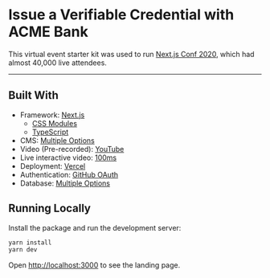 # Issue a Verifiable Credential with ACME Bank

This virtual event starter kit was used to run [Next.js Conf 2020](https://nextjs.org/2020/conf), which had almost 40,000 live attendees.

---

## Built With

- Framework: [Next.js](https://nextjs.org/)
  - [CSS Modules](https://nextjs.org/docs/basic-features/built-in-css-support)
  - [TypeScript](https://nextjs.org/docs/basic-features/typescript)
- CMS: [Multiple Options](https://github.com/vercel/virtual-event-starter-kit#cms)
- Video (Pre-recorded): [YouTube](https://www.youtube.com/)
- Live interactive video: [100ms](http://www.100ms.live)
- Deployment: [Vercel](https://vercel.com/)
- Authentication: [GitHub OAuth](https://docs.github.com/en/free-pro-team@latest/developers/apps/authorizing-oauth-apps)
- Database: [Multiple Options](https://github.com/vercel/virtual-event-starter-kit#database)

## Running Locally


Install the package and run the development server:

```bash
yarn install
yarn dev
```

Open [http://localhost:3000](http://localhost:3000/) to see the landing page.
